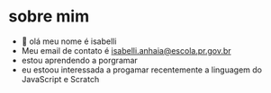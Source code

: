 # sobre mim 
 - 👋 olá meu nome é isabelli 
 - Meu email de contato é isabelli.anhaia@escola.pr.gov.br 
 - estou aprendendo a porgramar 
 - eu estoou interessada a progamar recentemente a linguagem do JavaScript e Scratch

